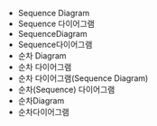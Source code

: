 ﻿- Sequence Diagram
- Sequence 다이어그램
- SequenceDiagram
- Sequence다이어그램
- 순차 Diagram
- 순차 다이어그램
- 순차 다이어그램(Sequence Diagram)
- 순차(Sequence) 다이어그램
- 순차Diagram
- 순차다이어그램
